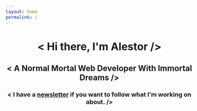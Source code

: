 ```yaml
---
layout: home
permalink: /
---
```


<h1 align="center"> < Hi there, I'm Alestor /> </h1>
<h2 align="center"> < A Normal Mortal Web Developer With Immortal Dreams /> </h2>
<h3 align="center"> < I have a <a href="/newsletter" target="_blank">newsletter</a>   if you want to follow what I'm working on about. /> </h3>
